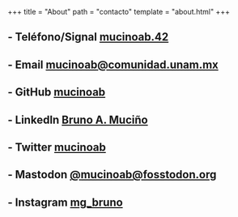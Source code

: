 +++
title = "About"
path = "contacto"
template = "about.html"
+++

## - Teléfono/Signal [mucinoab.42](https://signal.me/#eu/2DnD5gLT7cuQyApiwtBtqwfN44L62svMlIR6nA/QYE0biG4Kid5Mh4vJ2JELCRxj)

## - Email [mucinoab@comunidad.unam.mx](mailto:mucinoab@comunidad.unam.mx)

## - GitHub [mucinoab](https://github.com/mucinoab) 

## - LinkedIn [Bruno A. Muciño](https://www.linkedin.com/in/bruno-a-muci%C3%B1o-87774a1a8/) 

## - Twitter [mucinoab](https://twitter.com/mucinoab/likes)

## - Mastodon [@mucinoab@fosstodon.org](https://fosstodon.org/@mucinoab)

## - Instagram [mg_bruno](https://www.instagram.com/mg_bruno/)
